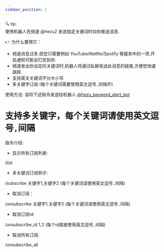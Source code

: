```yaml
---
sidebar_position: 1
---
```


🔍 tip:  
使用机器人在频道 @hezu2 发送指定关键词时向你推送消息.

👉 为什么要用它：
- 频道消息过多,但您只需要例如 YouTube/Netflix/Spotify 等服务中的一项.开启通知可能会打扰到你.
- 频道发出你设定的关键词时,机器人将通过私聊发送此消息的链接,方便您快速跳转.
- 支持英文关键词不分大小写
- 多关键字订阅 (每个关键词需要使用英文逗号`,`间隔开)

使用方法: 请将下述指令发送给机器人 [@hezu_keyword_alert_bot](https://t.me/hezu_keyword_alert_bot)

# 支持多关键字，每个关键词请使用英文逗号`,`间隔

指令介绍:

- 显示所有订阅列表:

/list

- 多关键词订阅例子:

/subscribe  关键字1,关键字2 (每个关键词请使用英文逗号`,`间隔)

- 取消订阅：

/unsubscribe 关键字1,关键字2 (每个关键词请使用英文逗号`,`间隔)

- 取消订阅id:

/unsubscribe_id  1,2 (每个id直接使用英文逗号`,`间隔)

- 取消所有订阅:

/unsubscribe_all  
